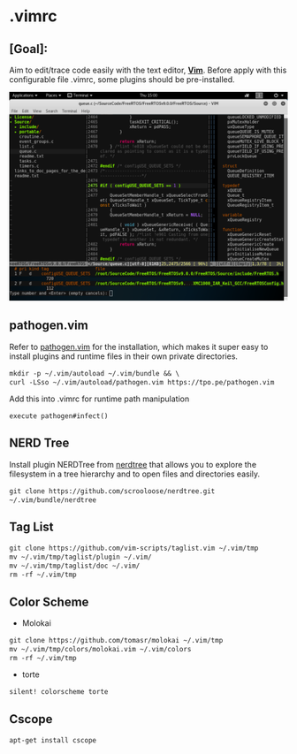 # .vimrc
## **[Goal]:**
Aim to edit/trace code easily with the text editor, **[Vim](http://www.vim.org/, "http://www.vim.org/")**. Before apply with this configurable file .vimrc, some plugins should be pre-installed.

![NERDTree/TagList/Ctags](./application.png)

## pathogen.vim
Refer to [pathogen.vim](https://github.com/tpope/vim-pathogen, "https://github.com/tpope/vim-pathogen") for the installation, which makes it super easy to install plugins and runtime files in their own private directories.
```
mkdir -p ~/.vim/autoload ~/.vim/bundle && \
curl -LSso ~/.vim/autoload/pathogen.vim https://tpo.pe/pathogen.vim
```

Add this into .vimrc for runtime path manipulation
```
execute pathogen#infect()
```

## NERD Tree
Install plugin NERDTree from [nerdtree](https://github.com/scrooloose/nerdtree, "https://github.com/scrooloose/nerdtree") that allows you to explore the filesystem in a tree hierarchy and to open files and directories easily.
```
git clone https://github.com/scrooloose/nerdtree.git ~/.vim/bundle/nerdtree
```

## Tag List
```
git clone https://github.com/vim-scripts/taglist.vim ~/.vim/tmp
mv ~/.vim/tmp/taglist/plugin ~/.vim/
mv ~/.vim/tmp/taglist/doc ~/.vim/
rm -rf ~/.vim/tmp
```

## Color Scheme

* Molokai
```
git clone https://github.com/tomasr/molokai ~/.vim/tmp
mv ~/.vim/tmp/colors/molokai.vim ~/.vim/colors
rm -rf ~/.vim/tmp
```
* torte
```
silent! colorscheme torte
```

## Cscope
```
apt-get install cscope
```
